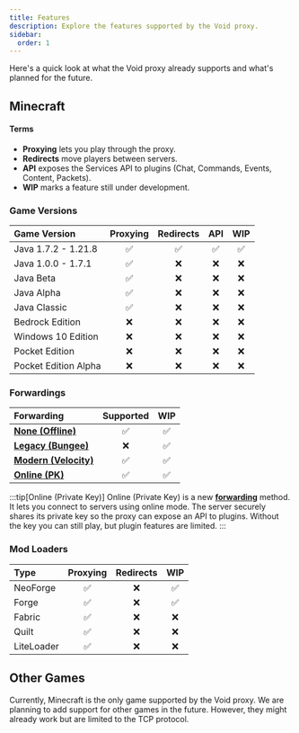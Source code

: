 ```yaml
---
title: Features
description: Explore the features supported by the Void proxy.
sidebar:
  order: 1
---
```


Here's a quick look at what the Void proxy already supports and what's planned for the future.

## Minecraft

#### Terms
- **Proxying** lets you play through the proxy.
- **Redirects** move players between servers.
- **API** exposes the Services API to plugins (Chat, Commands, Events, Content, Packets).
- **WIP** marks a feature still under development.

### Game Versions
| Game Version         | Proxying | Redirects | API      | WIP      |
| :------------------- | :------: | :------:  | :------: | :------: |
| Java 1.7.2 - 1.21.8  | &#x2705; | &#x2705;  | &#x2705; | &#x2705; |
| Java 1.0.0 - 1.7.1   | &#x2705; | &#x274C;  | &#x274C; | &#x274C; |
| Java Beta            | &#x2705; | &#x274C;  | &#x274C; | &#x274C; |
| Java Alpha           | &#x2705; | &#x274C;  | &#x274C; | &#x274C; |
| Java Classic         | &#x2705; | &#x274C;  | &#x274C; | &#x274C; |
| Bedrock Edition      | &#x274C; | &#x274C;  | &#x274C; | &#x274C; |
| Windows 10 Edition   | &#x274C; | &#x274C;  | &#x274C; | &#x274C; |
| Pocket Edition       | &#x274C; | &#x274C;  | &#x274C; | &#x274C; |
| Pocket Edition Alpha | &#x274C; | &#x274C;  | &#x274C; | &#x274C; |

### Forwardings
| Forwarding                                                  | Supported | WIP      |
| :---------------------------------------------------------- | :------:  | :------: |
| [**None (Offline)**](/forwardings/forwarding-overview)      | &#x2705;  | &#x2705; |
| [**Legacy (Bungee)**](/forwardings/legacy)                  | &#x274C;  | &#x2705; |
| [**Modern (Velocity)**](/forwardings/modern)                | &#x2705;  | &#x2705; |
| [**Online (PK)**](/forwardings/online)                      | &#x2705;  | &#x2705; |

:::tip[Online (Private Key)]
Online (Private Key) is a new [**forwarding**](/forwardings/online) method.
It lets you connect to servers using online mode.
The server securely shares its private key so the proxy can expose an API to plugins.
Without the key you can still play, but plugin features are limited.
:::

### Mod Loaders
| Type       | Proxying | Redirects | WIP      |
| :--------- | :------: | :------:  | :------: |
| NeoForge   | &#x2705; | &#x274C;  | &#x2705; |
| Forge      | &#x2705; | &#x274C;  | &#x2705; |
| Fabric     | &#x2705; | &#x274C;  | &#x274C; |
| Quilt      | &#x2705; | &#x274C;  | &#x274C; |
| LiteLoader | &#x2705; | &#x274C;  | &#x274C; |

## Other Games
Currently, Minecraft is the only game supported by the Void proxy.
We are planning to add support for other games in the future.
However, they might already work but are limited to the TCP protocol.
